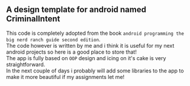 ## A design template for android named CriminalIntent ##
This code is completely adopted from the book `android programming the big nerd ranch guide second edition`.  
The code however is written by me and i think it is useful for my next android projects so here is a good place to store that!  
The app is fully based on `OOP` design and icing on it's cake is very straightforward.  
In the next couple of days i probably will add some libraries to the app to make it more beautiful if my assignments let me!
